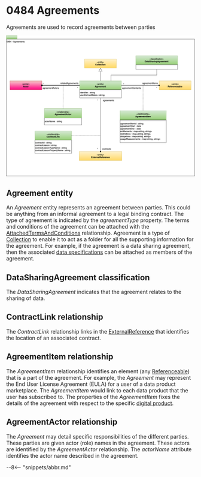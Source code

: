 <!-- SPDX-License-Identifier: CC-BY-4.0 -->
<!-- Copyright Contributors to the ODPi Egeria project. -->

# 0484 Agreements

Agreements are used to record agreements between parties

![UML](0484-Agreements.svg)

## Agreement entity

An *Agreement* entity represents an agreement between parties.  This could be anything from an informal agreement to a legal binding contract.  The type of agreement is indicated by the *agreementType* property.  The terms and conditions of the agreement can be attached with the [AttachedTermsAndConditions](/types/4/0483-Terms-And-Conditions) relationship.  Agreement is a type of [Collection](/types/0/0021-Collections) to enable it to act as a folder for all the supporting information for the agreement.  For example, if the agreement is a data sharing agreement, then the associated [data specifications](/types/5/0580-Data-Dictionaries) can be attached as members of the agreement.

## DataSharingAgreement classification

The *DataSharingAgreement* indicates that the agreement relates to the sharing of data.

## ContractLink relationship

The *ContractLink* relationship links in the [ExternalReference](/types/0/0115-Linked-Media-Types) that identifies the location of an associated contract.

## AgreementItem relationship

The *AgreementItem* relationship identifies an element (any [Referenceable](/types/0/0010-Base-Model)) that is a part of the agreement.  For example, the *Agreement* may represent the End User License Agreement (EULA) for a user of a data product marketplace.  The *AgreementItem* would link to each data product that the user has subscribed to.  The properties of the *AgreementItem* fixes the details of the agreement with respect to the specific [digital product](/types/7/0710-Digital-Service).

## AgreementActor relationship

The *Agreement* may detail specific responsibilities of the different parties.  These parties are given actor (role) names in the agreement. These actors are identified by the *AgreementActor* relationship.   The *actorName* attribute identifies the actor name described in the agreement.




--8<-- "snippets/abbr.md"